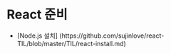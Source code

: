 # React 준비

  <ul>
  <li>[Node.js 설치] (https://github.com/sujinlove/react-TIL/blob/master/TIL/react-install.md)</li>
  </ul>

